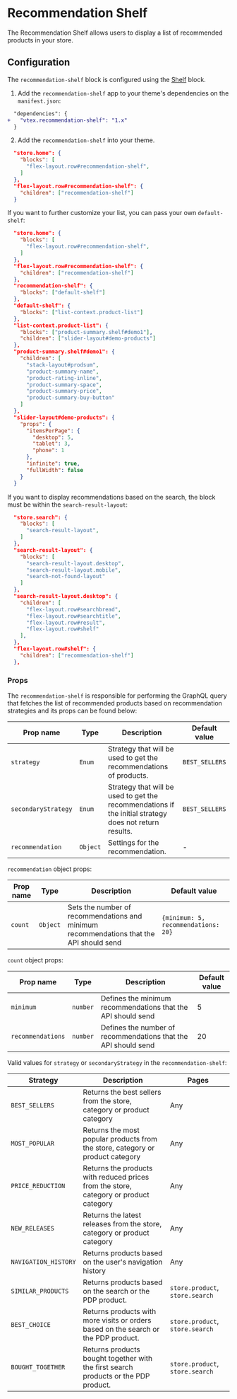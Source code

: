 # Recommendation Shelf

The Recommendation Shelf allows users to display a list of recommended products in your store.

## Configuration

The `recommendation-shelf` block is configured using the [Shelf](https://github.com/vtex-apps/shelf-components/blob/master/docs/Shelf.md) block.

1. Add the `recommendation-shelf` app to your theme's dependencies on the `manifest.json`:


```diff
  "dependencies": {
+   "vtex.recommendation-shelf": "1.x"
  }
```

2. Add the `recommendation-shelf` into your theme.

```json
  "store.home": {
    "blocks": [
      "flex-layout.row#recommendation-shelf",
    ]
  },
  "flex-layout.row#recommendation-shelf": {
    "children": ["recommendation-shelf"]
  }
```

If you want to further customize your list, you can pass your own `default-shelf`:

```json
  "store.home": {
    "blocks": [
      "flex-layout.row#recommendation-shelf",
    ]
  },
  "flex-layout.row#recommendation-shelf": {
    "children": ["recommendation-shelf"]
  },
  "recommendation-shelf": {
    "blocks": ["default-shelf"]
  },
  "default-shelf": {
    "blocks": ["list-context.product-list"]
  },
  "list-context.product-list": {
    "blocks": ["product-summary.shelf#demo1"],
    "children": ["slider-layout#demo-products"]
  },
  "product-summary.shelf#demo1": {
    "children": [
      "stack-layout#prodsum",
      "product-summary-name",
      "product-rating-inline",
      "product-summary-space",
      "product-summary-price",
      "product-summary-buy-button"
    ]
  },
  "slider-layout#demo-products": {
    "props": {
      "itemsPerPage": {
        "desktop": 5,
        "tablet": 3,
        "phone": 1
      },
      "infinite": true,
      "fullWidth": false
    }
  }
```

If you want to display recommendations based on the search, the block must be within the `search-result-layout`:

```json
  "store.search": {
    "blocks": [
      "search-result-layout",
    ]
  },
  "search-result-layout": {
    "blocks": [
      "search-result-layout.desktop",
      "search-result-layout.mobile",
      "search-not-found-layout"
    ]
  },
  "search-result-layout.desktop": {
    "children": [
      "flex-layout.row#searchbread",
      "flex-layout.row#searchtitle",
      "flex-layout.row#result",
      "flex-layout.row#shelf"
    ],
  },
  "flex-layout.row#shelf": {
    "children": ["recommendation-shelf"]
  },
```

### Props

The `recommendation-shelf` is responsible for performing the GraphQL query that fetches the list of recommended products based on recommendation strategies and its props can be found below:

| Prop name            | Type      | Description                                                                      | Default value      |
| -------------------- | --------- | -------------------------------------------------------------------------------- | ------------------ |
| `strategy`           | `Enum`    | Strategy that will be used to get the recommendations of products.               | `BEST_SELLERS` |
| `secondaryStrategy`  | `Enum`    | Strategy that will be used to get the recommendations if the initial strategy does not return results. | `BEST_SELLERS` |
| `recommendation`     | `Object`  | Settings for the recommendation.                                                 | - |

`recommendation` object props:

| Prop name            | Type      | Description                                                                      | Default value |
| -------------------- | --------- | -------------------------------------------------------------------------------- | ----- |
| `count`              | `Object`  | Sets the number of recommendations and minimum recommendations that the API should send | `{minimum: 5, recommendations: 20}` |

`count` object props:

| Prop name         | Type      | Description                                                    | Default value |
| ----------------- | --------- | -------------------------------------------------------------- | ------------- |
| `minimum`         | `number`  | Defines the minimum recommendations that the API should send   | 5             |
| `recommendations` | `number`  | Defines the number of recommendations that the API should send | 20            |


Valid values for `strategy` or `secondaryStrategy` in the `recommendation-shelf`:

| Strategy                  | Description                                                                    | Pages           |
| ------------------------- | ------------------------------------------------------------------------------ | --------------- |
| `BEST_SELLERS`            | Returns the best sellers from the store, category or product category          | Any             |
| `MOST_POPULAR`            | Returns the most popular products from the store, category or product category | Any             |
| `PRICE_REDUCTION`         | Returns the products with reduced prices from the store, category or product category | Any      |
| `NEW_RELEASES`            | Returns the latest releases from the store, category or product category       | Any             |
| `NAVIGATION_HISTORY`      | Returns products based on the user's navigation history                        | Any             |
| `SIMILAR_PRODUCTS`        | Returns products based on the search or the PDP product.                       | `store.product`, `store.search` |
| `BEST_CHOICE`             | Returns products with more visits or orders based on the search or the PDP product. | `store.product`, `store.search` |
| `BOUGHT_TOGETHER`         | Returns products bought together with the first search products or the PDP product. | `store.product`, `store.search` |
